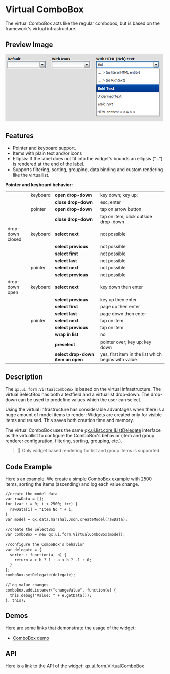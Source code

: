 # Virtual ComboBox

The virtual ComboBox acts like the regular combobox, but is based on the
framework's virtual infrastructure.

## Preview Image

![virtualcombobox.png](virtualcombobox.png)

## Features

- Pointer and keyboard support.
- Items with plain text and/or icons
- Ellipsis: If the label does not fit into the widget's bounds an ellipsis
  (”...”) is rendered at the end of the label.
- Supports filtering, sorting, grouping, data binding and custom rendering like
  the virtuallist.

**Pointer and keyboard behavior:**

<table>
<col width="15%" />
<col width="9%" />
<col width="30%" />
<col width="45%" />
<tbody>
<tr class="odd">
<td align="left"></td>
<td align="left">keyboard</td>
<td align="left"><strong>open drop-down</strong></td>
<td align="left">key down; key up;</td>
</tr>
<tr class="even">
<td align="left"></td>
<td align="left"></td>
<td align="left"><strong>close drop-down</strong></td>
<td align="left">esc; enter</td>
</tr>
<tr class="odd">
<td align="left"></td>
<td align="left">pointer</td>
<td align="left"><strong>open drop-down</strong></td>
<td align="left">tap on arrow button</td>
</tr>
<tr class="even">
<td align="left"></td>
<td align="left"></td>
<td align="left"><strong>close drop-down</strong></td>
<td align="left">tap on item; click outside drop-down</td>
</tr>
<tr class="odd">
<td align="left">drop-down closed</td>
<td align="left">keyboard</td>
<td align="left"><strong>select next</strong></td>
<td align="left">not possible</td>
</tr>
<tr class="even">
<td align="left"></td>
<td align="left"></td>
<td align="left"><strong>select previous</strong></td>
<td align="left">not possible</td>
</tr>
<tr class="odd">
<td align="left"></td>
<td align="left"></td>
<td align="left"><strong>select first</strong></td>
<td align="left">not possible</td>
</tr>
<tr class="even">
<td align="left"></td>
<td align="left"></td>
<td align="left"><strong>select last</strong></td>
<td align="left">not possible</td>
</tr>
<tr class="odd">
<td align="left"></td>
<td align="left">pointer</td>
<td align="left"><strong>select next</strong></td>
<td align="left">not possible</td>
</tr>
<tr class="even">
<td align="left"></td>
<td align="left"></td>
<td align="left"><strong>select previous</strong></td>
<td align="left">not possible</td>
</tr>
<tr class="odd">
<td align="left">drop-down open</td>
<td align="left">keyboard</td>
<td align="left"><strong>select next</strong></td>
<td align="left">key down then enter</td>
</tr>
<tr class="even">
<td align="left"></td>
<td align="left"></td>
<td align="left"><strong>select previous</strong></td>
<td align="left">key up then enter</td>
</tr>
<tr class="odd">
<td align="left"></td>
<td align="left"></td>
<td align="left"><strong>select first</strong></td>
<td align="left">page up then enter</td>
</tr>
<tr class="even">
<td align="left"></td>
<td align="left"></td>
<td align="left"><strong>select last</strong></td>
<td align="left">page down then enter</td>
</tr>
<tr class="odd">
<td align="left"></td>
<td align="left">pointer</td>
<td align="left"><strong>select next</strong></td>
<td align="left">tap on item</td>
</tr>
<tr class="even">
<td align="left"></td>
<td align="left"></td>
<td align="left"><strong>select previous</strong></td>
<td align="left">tap on item</td>
</tr>
<tr class="odd">
<td align="left"></td>
<td align="left"></td>
<td align="left"><strong>wrap in list</strong></td>
<td align="left">no</td>
</tr>
<tr class="even">
<td align="left"></td>
<td align="left"></td>
<td align="left"><strong>preselect</strong></td>
<td align="left">pointer over; key up; key down</td>
</tr>
<tr class="odd">
<td align="left"></td>
<td align="left"></td>
<td align="left"><strong>select drop-down item on open</strong></td>
<td align="left">yes, first item in the list which begins with value</td>
</tr>
</tbody>
</table>

## Description

The `qx.ui.form.VirtualComboBox` is based on the virtual infrastructure. The
virtual SelectBox has both a textfield and a virtuallist drop-down. The
drop-down can be used to predefine values which the user can select.

Using the virtual infrastructure has considerable advantages when there is a
huge amount of model items to render: Widgets are created only for visible items
and reused. This saves both creation time and memory.

The virtual ComboBox uses the same
[qx.ui.list.core.IListDelegate](apps://apiviewer/#qx.ui.list.core.IListDelegate)
interface as the virtuallist to configure the ComboBox's behavior (item and
group renderer configuration, filtering, sorting, grouping, etc.).

> :memo: Only widget based rendering for list and group items is supported.

## Code Example

Here's an example. We create a simple ComboBox example with 2500 items, sorting
the items (ascending) and log each value change.

```
//create the model data
var rawData = [];
for (var i = 0; i < 2500; i++) {
  rawData[i] = "Item No " + i;
}
var model = qx.data.marshal.Json.createModel(rawData);

//create the SelectBox
var comboBox = new qx.ui.form.VirtualComboBox(model);

//configure the ComboBox's behavior
var delegate = {
  sorter : function(a, b) {
    return a > b ? 1 : a < b ? -1 : 0;
  }
};
comboBox.setDelegate(delegate);

//log value changes
comboBox.addListener("changeValue", function(e) {
  this.debug("Value: " + e.getData());
}, this);
```

## Demos

Here are some links that demonstrate the usage of the widget:

- [ComboBox demo](apps://demobrowser/#virtual~ComboBox.html)

## API

Here is a link to the API of the widget:
[qx.ui.form.VirtualComboBox](apps://apiviewer/#qx.ui.form.VirtualComboBox)
